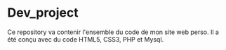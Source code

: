# Dev_project
Ce repository va contenir l'ensemble du code de mon site web perso. Il a été conçu avec du code HTML5, CSS3, PHP et Mysql.

